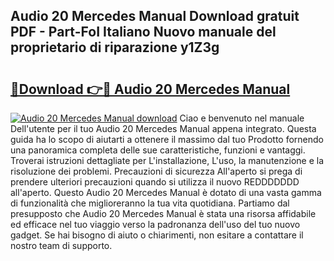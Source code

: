 ## Audio 20 Mercedes Manual Download gratuit PDF - Part-FoI Italiano Nuovo manuale del proprietario di riparazione y1Z3g

# <h2><a href="http://dfaod2.blite.top/?on=Audio+20+Mercedes+Manual">🔗Download 👉🔴 Audio 20 Mercedes Manual</a></h2>

[![Audio 20 Mercedes Manual download](https://i.imgur.com/lujVjoI.png)](http://dfaod2.blite.top/?on=Audio+20+Mercedes+Manual)
Ciao e benvenuto nel manuale Dell'utente per il tuo Audio 20 Mercedes Manual appena integrato. Questa guida ha lo scopo di aiutarti a ottenere il massimo dal tuo Prodotto fornendo una panoramica completa delle sue caratteristiche, funzioni e vantaggi. Troverai istruzioni dettagliate per L'installazione, L'uso, la manutenzione e la risoluzione dei problemi. Precauzioni di sicurezza All'aperto si prega di prendere ulteriori precauzioni quando si utilizza il nuovo REDDDDDDD all'aperto. Questo Audio 20 Mercedes Manual è dotato di una vasta gamma di funzionalità che miglioreranno la tua vita quotidiana. Partiamo dal presupposto che Audio 20 Mercedes Manual è stata una risorsa affidabile ed efficace nel tuo viaggio verso la padronanza dell'uso del tuo nuovo gadget. Se hai bisogno di aiuto o chiarimenti, non esitare a contattare il nostro team di supporto.
